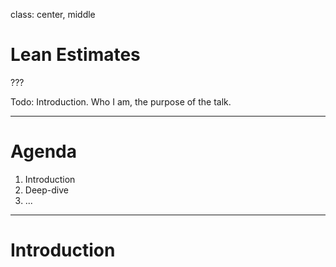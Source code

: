 class: center, middle

# Lean Estimates

???

Todo: Introduction. Who I am, the purpose of the talk.

---

# Agenda

1. Introduction
2. Deep-dive
3. ...

---

# Introduction